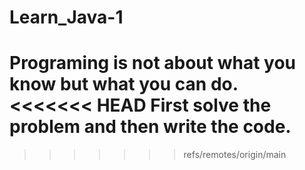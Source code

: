 # Learn_Java-1
Programing is not about what you know but what you can do.
<<<<<<< HEAD
First solve the problem and then write the code.
=======
>>>>>>> refs/remotes/origin/main
